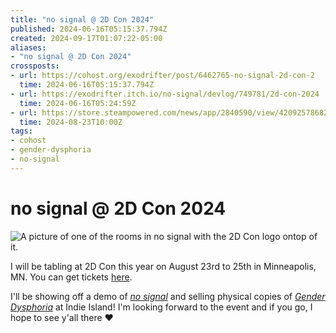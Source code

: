 ```yaml
---
title: "no signal @ 2D Con 2024"
published: 2024-06-16T05:15:37.794Z
created: 2024-09-17T01:07:22-05:00
aliases:
- "no signal @ 2D Con 2024"
crossposts:
- url: https://cohost.org/exodrifter/post/6462765-no-signal-2d-con-2
  time: 2024-06-16T05:15:37.794Z
- url: https://exodrifter.itch.io/no-signal/devlog/749781/2d-con-2024
  time: 2024-06-16T05:24:59Z
- url: https://store.steampowered.com/news/app/2840590/view/4209257868280052111
  time: 2024-08-23T10:00Z
tags:
- cohost
- gender-dysphoria
- no-signal
---
```


# no signal @ 2D Con 2024

![A picture of one of the rooms in no signal with the 2D Con logo ontop of it.](20240616051537-2dcon.png)

I will be tabling at 2D Con this year on August 23rd to 25th in Minneapolis, MN. You can get tickets [here](https://www.2dcon.net/).

I'll be showing off a demo of _[no signal](../press-kits/no-signal/index.md)_ and selling physical copies of _[Gender Dysphoria](../press-kits/gender-dysphoria/index.md)_ at Indie Island! I'm looking forward to the event and if you go, I hope to see y'all there ❤️
